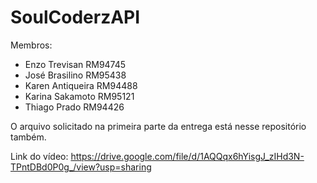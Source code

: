 # SoulCoderzAPI
Membros:
- Enzo Trevisan RM94745
- José Brasilino RM95438
- Karen Antiqueira RM94488
- Karina Sakamoto RM95121
- Thiago Prado RM94426

O arquivo solicitado na primeira parte da entrega está nesse repositório também.

Link do vídeo: https://drive.google.com/file/d/1AQQqx6hYisgJ_zIHd3N-TPntDBd0P0g_/view?usp=sharing
